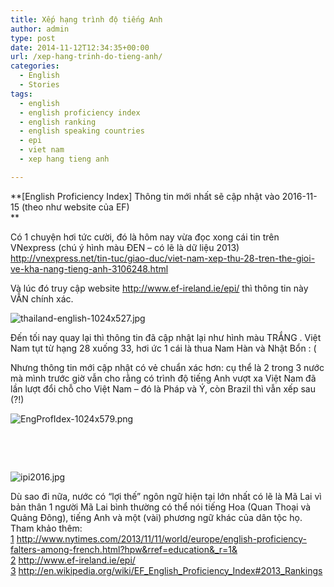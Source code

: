 ```yaml
---
title: Xếp hạng trình độ tiếng Anh
author: admin
type: post
date: 2014-11-12T12:34:35+00:00
url: /xep-hang-trinh-do-tieng-anh/
categories:
  - English
  - Stories
tags:
  - english
  - english proficiency index
  - english ranking
  - english speaking countries
  - epi
  - viet nam
  - xep hang tieng anh

---
```

**[English Proficiency Index] Thông tin mới nhất sẽ cập nhật vào 2016-11-15 (theo như website của EF)  
** 

Có 1 chuyện hơi tức cười, đó là hôm nay vừa đọc xong cái tin trên VNexpress (chú ý hình màu ĐEN &#8211; có lẽ là dữ liệu 2013)  
<a href="http: //vnexpress.net/tin-tuc/giao-duc/viet-nam-xep-thu-28-tren-the-gioi-ve-kha-nang-tieng-anh-3106248.html" target="_blank">http://vnexpress.net/tin-tuc/giao-duc/viet-nam-xep-thu-28-tren-the-gioi-ve-kha-nang-tieng-anh-3106248.html</a>

Và lúc đó truy cập website <a href="http: //www.ef-ireland.ie/epi/" target="_blank">http://www.ef-ireland.ie/epi/</a> thì thông tin này VẪN chính xác.


![thailand-english-1024x527.jpg](/wp-content/uploads/2014/11/thailand-english-1024x527.jpg)


Đến tối nay quay lại thì thông tin đã cập nhật lại như hình màu TRẮNG . Việt Nam tụt từ hạng 28 xuống 33, hơi ức 1 cái là thua Nam Hàn và Nhật Bổn : (

Nhưng thông tin mới cập nhật có vẻ chuẩn xác hơn: cụ thể là 2 trong 3 nước mà mình trước giờ vẫn cho rằng có trình độ tiếng Anh vượt xa Việt Nam đã lần lượt đổi chỗ cho Việt Nam &#8211; đó là Pháp và Ý, còn Brazil thì vẫn xếp sau (?!)


![EngProfIdex-1024x579.png](/wp-content/uploads/2014/11/EngProfIdex-1024x579.png)


&nbsp;

&nbsp;


![ipi2016.jpg](/wp-content/uploads/2014/11/ipi2016.jpg)


Dù sao đi nữa, nước có &#8220;lợi thế&#8221; ngôn ngữ hiện tại lớn nhất có lẽ là Mã Lai vì bản thân 1 người Mã Lai bình thường có thể nói tiếng Hoa (Quan Thoại và Quảng Đông), tiếng Anh và một (vài) phương ngữ khác của dân tộc họ.  
Tham khảo thêm:  
[1] <a href="http: //www.nytimes.com/2013/11/11/world/europe/english-proficiency-falters-among-french.html?hpw&rref=education&_r=1&" target="_blank">http://www.nytimes.com/2013/11/11/world/europe/english-proficiency-falters-among-french.html?hpw&rref=education&_r=1&</a>  
[2] <a href="http: //www.ef-ireland.ie/epi/" target="_blank">http://www.ef-ireland.ie/epi/</a>  
[3] <a href="http: //en.wikipedia.org/wiki/EF_English_Proficiency_Index#2013_Rankings" target="_blank">http://en.wikipedia.org/wiki/EF_English_Proficiency_Index#2013_Rankings</a>

 [1]: ../wp-content/uploads/2014/11/thailand-english.jpg
 [2]: ../wp-content/uploads/2014/11/EngProfIdex.png
 [3]: ../wp-content/uploads/2014/11/ipi2016.jpg
